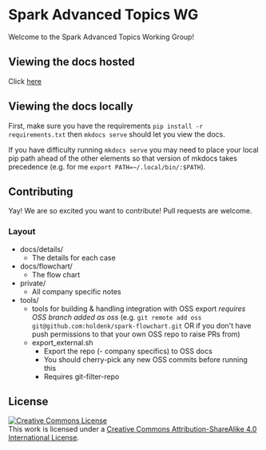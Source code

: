 # Spark Advanced Topics WG

Welcome to the Spark Advanced Topics Working Group!

## Viewing the docs hosted 
Click [here](https://holdenk.github.io/spark-flowchart/flowchart/)

## Viewing the docs locally

First, make sure you have the requirements `pip install -r requirements.txt` then `mkdocs serve` should let you view the docs.

If you have difficulty running `mkdocs serve` you may need to place your local pip path ahead of the other elements so that version of mkdocs takes precedence (e.g. for me `export PATH=~/.local/bin/:$PATH`).

## Contributing

Yay! We are so excited you want to contribute! Pull requests are welcome.

### Layout

- docs/details/
  - The details for each case
- docs/flowchart/
  - The flow chart
- private/
  - All company specific notes
- tools/
  - tools for building & handling integration with OSS export *requires OSS branch added as oss* (e.g. `git remote add oss git@github.com:holdenk/spark-flowchart.git` OR if you don't have push permissions to that your own OSS repo to raise PRs from)
  - export_external.sh
    - Export the repo (- company specifics) to OSS docs
    - You should cherry-pick any new OSS commits before running this
    - Requires git-filter-repo

## License

<a rel="license" href="http://creativecommons.org/licenses/by-sa/4.0/"><img alt="Creative Commons License" style="border-width:0" src="https://i.creativecommons.org/l/by-sa/4.0/88x31.png" /></a><br />This work is licensed under a <a rel="license" href="http://creativecommons.org/licenses/by-sa/4.0/">Creative Commons Attribution-ShareAlike 4.0 International License</a>.
